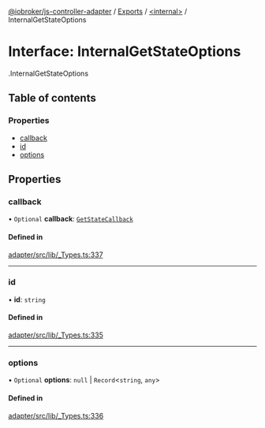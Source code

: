 [@iobroker/js-controller-adapter](../README.md) / [Exports](../modules.md) / [<internal\>](../modules/internal_.md) / InternalGetStateOptions

# Interface: InternalGetStateOptions

[<internal>](../modules/internal_.md).InternalGetStateOptions

## Table of contents

### Properties

- [callback](internal_.InternalGetStateOptions.md#callback)
- [id](internal_.InternalGetStateOptions.md#id)
- [options](internal_.InternalGetStateOptions.md#options)

## Properties

### callback

• `Optional` **callback**: [`GetStateCallback`](../modules/internal_.md#getstatecallback)

#### Defined in

[adapter/src/lib/_Types.ts:337](https://github.com/ioBroker/ioBroker.js-controller/blob/d762c690/packages/adapter/src/lib/_Types.ts#L337)

___

### id

• **id**: `string`

#### Defined in

[adapter/src/lib/_Types.ts:335](https://github.com/ioBroker/ioBroker.js-controller/blob/d762c690/packages/adapter/src/lib/_Types.ts#L335)

___

### options

• `Optional` **options**: ``null`` \| `Record`<`string`, `any`\>

#### Defined in

[adapter/src/lib/_Types.ts:336](https://github.com/ioBroker/ioBroker.js-controller/blob/d762c690/packages/adapter/src/lib/_Types.ts#L336)
